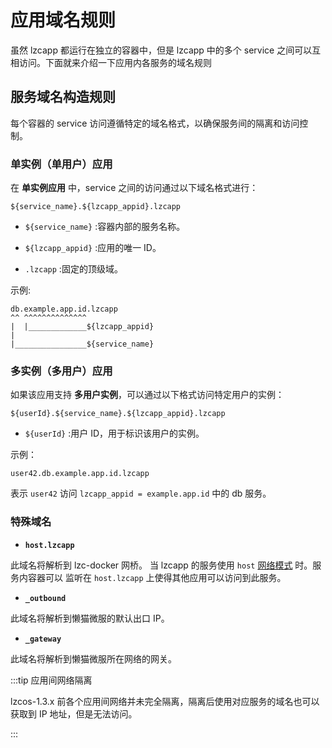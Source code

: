 # 应用域名规则
虽然 lzcapp 都运行在独立的容器中，但是 lzcapp 中的多个 service 之间可以互相访问。下面就来介绍一下应用内各服务的域名规则

## 服务域名构造规则
每个容器的 service 访问遵循特定的域名格式，以确保服务间的隔离和访问控制。

### 单实例（单用户）应用
在 **单实例应用** 中，service 之间的访问通过以下域名格式进行：
```
${service_name}.${lzcapp_appid}.lzcapp
```

- `${service_name}` :容器内部的服务名称。

- `${lzcapp_appid}` :应用的唯一 ID。

- `.lzcapp` :固定的顶级域。

示例:
```
db.example.app.id.lzcapp
^^ ^^^^^^^^^^^^^^
|  |_____________${lzcapp_appid}
|
|________________${service_name}
```

### 多实例（多用户）应用
如果该应用支持 **多用户实例**，可以通过以下格式访问特定用户的实例：
```
${userId}.${service_name}.${lzcapp_appid}.lzcapp
```
- `${userId}` :用户 ID，用于标识该用户的实例。

示例：
```
user42.db.example.app.id.lzcapp
```
表示 `user42` 访问 `lzcapp_appid = example.app.id` 中的 db 服务。

### 特殊域名

- **`host.lzcapp`**

此域名将解析到 lzc-docker 网桥。
当 lzcapp 的服务使用 `host` [网络模式](./spec/manifest.md#71-容器配置-container-config) 时。服务内容器可以
监听在 `host.lzcapp` 上使得其他应用可以访问到此服务。

- **`_outbound`**

此域名将解析到懒猫微服的默认出口 IP。

- **`_gateway`**

此域名将解析到懒猫微服所在网络的网关。

:::tip 应用间网络隔离

lzcos-1.3.x 前各个应用间网络并未完全隔离，隔离后使用对应服务的域名也可以获取到 IP 地址，但是无法访问。

:::